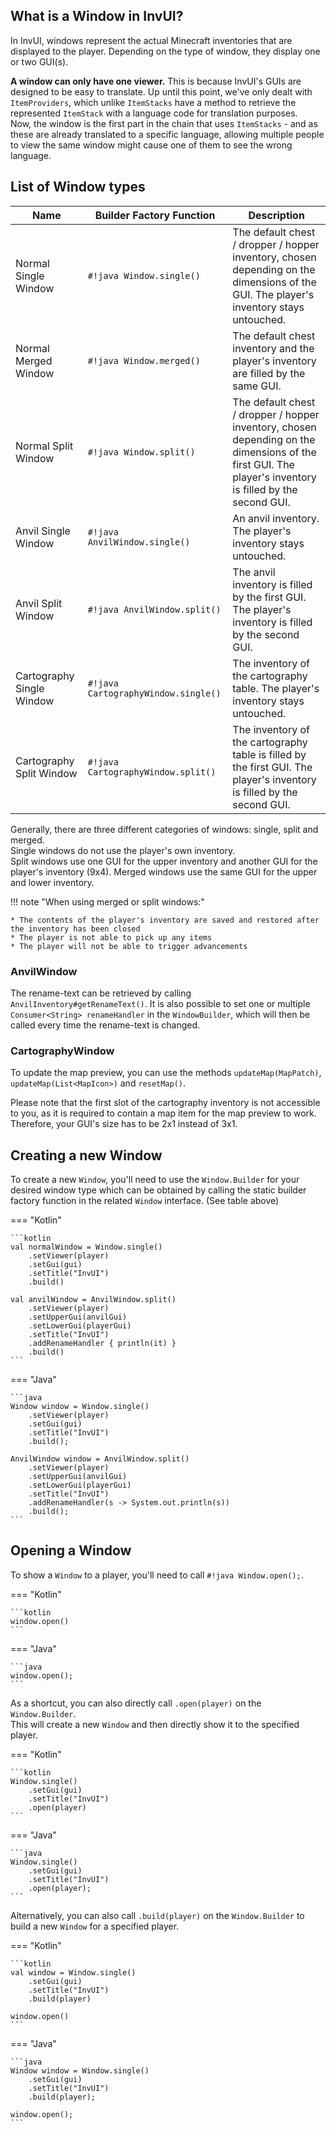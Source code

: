 ## What is a Window in InvUI?

In InvUI, windows represent the actual Minecraft inventories that are displayed to the player.
Depending on the type of window, they display one or two GUI(s).

**A window can only have one viewer.** This is because InvUI's GUIs are designed to be easy to translate.
Up until this point, we've only dealt with `ItemProviders`, which unlike `ItemStacks` have a
method to retrieve the represented `ItemStack` with a language code for translation purposes.  
Now, the window is the first part in the chain that uses `ItemStacks` - and as these are already
translated to a specific language, allowing multiple people to view the same window might cause
one of them to see the wrong language.

## List of Window types

| Name                      | Builder Factory Function            | Description                                                                                                                                              |
|---------------------------|-------------------------------------|----------------------------------------------------------------------------------------------------------------------------------------------------------|
| Normal Single Window      | `#!java Window.single()`            | The default chest / dropper / hopper inventory, chosen depending on the dimensions of the GUI. The player's inventory stays untouched.                   |
| Normal Merged Window      | `#!java Window.merged()`            | The default chest inventory and the player's inventory are filled by the same GUI.                                                                       |
| Normal Split Window       | `#!java Window.split()`             | The default chest / dropper / hopper inventory, chosen depending on the dimensions of the first GUI. The player's inventory is filled by the second GUI. |
| Anvil Single Window       | `#!java AnvilWindow.single()`       | An anvil inventory. The player's inventory stays untouched.                                                                                              |
| Anvil Split Window        | `#!java AnvilWindow.split()`        | The anvil inventory is filled by the first GUI. The player's inventory is filled by the second GUI.                                                      |
| Cartography Single Window | `#!java CartographyWindow.single()` | The inventory of the cartography table. The player's inventory stays untouched.                                                                          |
| Cartography Split Window  | `#!java CartographyWindow.split()`  | The inventory of the cartography table is filled by the first GUI. The player's inventory is filled by the second GUI.                                   |

Generally, there are three different categories of windows: single, split and merged.  
Single windows do not use the player's own inventory.  
Split windows use one GUI for the upper inventory and another GUI for the player's inventory (9x4).
Merged windows use the same GUI for the upper and lower inventory.

!!! note "When using merged or split windows:"

    * The contents of the player's inventory are saved and restored after the inventory has been closed
    * The player is not able to pick up any items
    * The player will not be able to trigger advancements

### AnvilWindow

The rename-text can be retrieved by calling `AnvilInventory#getRenameText()`. It is also possible to set one or multiple
`Consumer<String> renameHandler` in the `WindowBuilder`, which will then be called every time the rename-text is
changed.

### CartographyWindow

To update the map preview, you can use the methods `updateMap(MapPatch)`, `updateMap(List<MapIcon>)` and `resetMap()`.

Please note that the first slot of the cartography inventory is not accessible to you, as it is required to contain
a map item for the map preview to work. Therefore, your GUI's size has to be 2x1 instead of 3x1.

## Creating a new Window

To create a new `Window`, you'll need to use the `Window.Builder` for your desired window type which can be obtained
by calling the static builder factory function in the related `Window` interface. (See table above)

=== "Kotlin"

    ```kotlin
    val normalWindow = Window.single()
        .setViewer(player)
        .setGui(gui)
        .setTitle("InvUI")
        .build()

    val anvilWindow = AnvilWindow.split()
        .setViewer(player)
        .setUpperGui(anvilGui)
        .setLowerGui(playerGui)
        .setTitle("InvUI")
        .addRenameHandler { println(it) }
        .build()
    ```

=== "Java"

    ```java
    Window window = Window.single()
        .setViewer(player)
        .setGui(gui)
        .setTitle("InvUI")
        .build();

    AnvilWindow window = AnvilWindow.split()
        .setViewer(player)
        .setUpperGui(anvilGui)
        .setLowerGui(playerGui)
        .setTitle("InvUI")
        .addRenameHandler(s -> System.out.println(s))
        .build();
    ```

## Opening a Window

To show a `Window` to a player, you'll need to call `#!java Window.open();`.

=== "Kotlin"

    ```kotlin
    window.open()
    ```

=== "Java"

    ```java
    window.open();
    ```

As a shortcut, you can also directly call `.open(player)` on the `Window.Builder`.  
This will create a new `Window` and then directly show it to the specified player.

=== "Kotlin"

    ```kotlin
    Window.single()
        .setGui(gui)
        .setTitle("InvUI")
        .open(player)
    ```

=== "Java"

    ```java
    Window.single()
        .setGui(gui)
        .setTitle("InvUI")
        .open(player);
    ```

Alternatively, you can also call `.build(player)` on the `Window.Builder` to build a new `Window` for a specified player.

=== "Kotlin"

    ```kotlin
    val window = Window.single()
        .setGui(gui)
        .setTitle("InvUI")
        .build(player)

    window.open()
    ```

=== "Java"

    ```java
    Window window = Window.single()
        .setGui(gui)
        .setTitle("InvUI")
        .build(player);

    window.open();
    ```